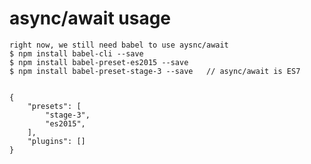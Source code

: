 # async/await usage
    right now, we still need babel to use aysnc/await
    $ npm install babel-cli --save
    $ npm install babel-preset-es2015 --save
    $ npm install babel-preset-stage-3 --save   // async/await is ES7


    {
        "presets": [
            "stage-3",
            "es2015",
        ],
        "plugins": []
    }
